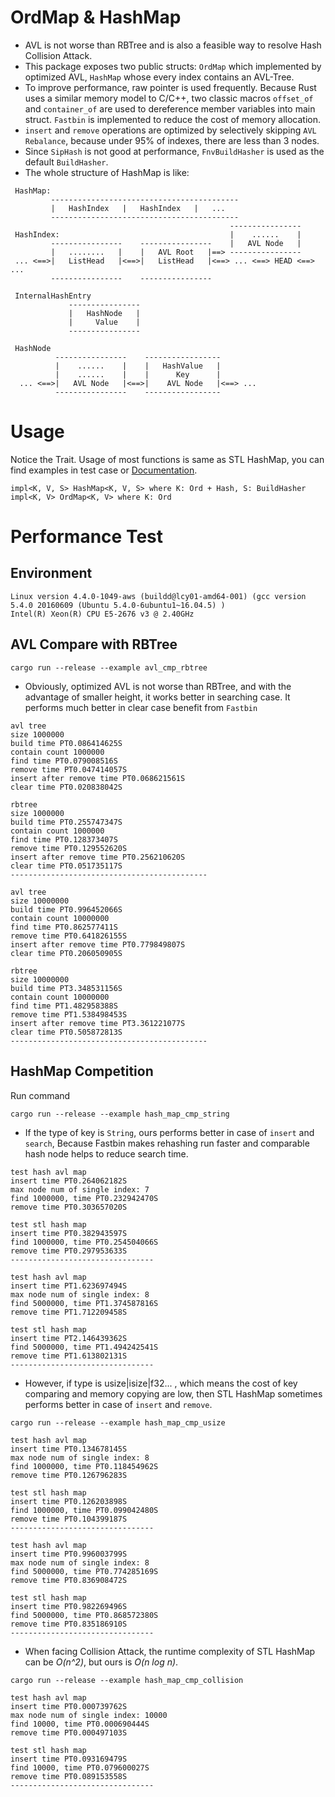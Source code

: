 # OrdMap & HashMap
* AVL is not worse than RBTree and is also a feasible way to resolve Hash Collision Attack.
* This package exposes two public structs: `OrdMap` which implemented by optimized AVL, `HashMap` whose every index contains an AVL-Tree.
* To improve performance, raw pointer is used frequently. Because Rust uses a similar memory model to C/C++, two classic macros
`offset_of` and `container_of` are used to dereference member variables into main struct.
`Fastbin` is implemented to reduce the cost of memory allocation.
* `insert` and `remove` operations are optimized by selectively skipping `AVL Rebalance`, because under 95% of indexes, 
there are less than 3 nodes.
* Since `SipHash` is not good at performance, `FnvBuildHasher` is used as the default `BuildHasher`.
* The whole structure of HashMap is like:
```
 HashMap:
         ------------------------------------------
         |   HashIndex   |   HashIndex   |   ...
         ------------------------------------------
                                                 ----------------
 HashIndex:                                      |    ......    |
         ----------------    ----------------    |   AVL Node   |
         |   ........   |    |   AVL Root   |==> ----------------
 ... <==>|   ListHead   |<==>|   ListHead   |<==> ... <==> HEAD <==> ...
         ----------------    ----------------

 InternalHashEntry
             ----------------
             |   HashNode   |
             |     Value    |
             ----------------

 HashNode
          ----------------    -----------------
          |    ......    |    |   HashValue   |
          |    ......    |    |      Key      |
  ... <==>|   AVL Node   |<==>|    AVL Node   |<==> ...
          ----------------    -----------------
```
# Usage
Notice the Trait. Usage of most functions is same as STL HashMap, you can find examples in test case or 
[Documentation](https://docs.rs/hash_ord/). 
```
impl<K, V, S> HashMap<K, V, S> where K: Ord + Hash, S: BuildHasher
impl<K, V> OrdMap<K, V> where K: Ord
```
# Performance Test
## Environment
```
Linux version 4.4.0-1049-aws (buildd@lcy01-amd64-001) (gcc version 5.4.0 20160609 (Ubuntu 5.4.0-6ubuntu1~16.04.5) )
Intel(R) Xeon(R) CPU E5-2676 v3 @ 2.40GHz
```
## AVL Compare with RBTree
```
cargo run --release --example avl_cmp_rbtree
```
* Obviously, optimized AVL is not worse than RBTree, and with the advantage of smaller height, it works better in searching case.
It performs much better in clear case benefit from `Fastbin`
```
avl tree
size 1000000
build time PT0.086414625S 
contain count 1000000
find time PT0.079008516S 
remove time PT0.047414057S 
insert after remove time PT0.068621561S 
clear time PT0.020838042S 

rbtree
size 1000000
build time PT0.255747347S 
contain count 1000000
find time PT0.128373407S 
remove time PT0.129552620S 
insert after remove time PT0.256210620S 
clear time PT0.051735117S 
--------------------------------------------

avl tree
size 10000000
build time PT0.996452066S 
contain count 10000000
find time PT0.862577411S 
remove time PT0.641826155S 
insert after remove time PT0.779849807S 
clear time PT0.206050905S 

rbtree
size 10000000
build time PT3.348531156S 
contain count 10000000
find time PT1.482958388S 
remove time PT1.538498453S 
insert after remove time PT3.361221077S 
clear time PT0.505872813S 
--------------------------------------------
```
## HashMap Competition
Run command
```
cargo run --release --example hash_map_cmp_string
```
* If the type of key is `String`, ours performs better in case of `insert` and `search`, Because Fastbin makes rehashing
run faster and comparable hash node helps to reduce search time.
```
test hash avl map
insert time PT0.264062182S
max node num of single index: 7
find 1000000, time PT0.232942470S
remove time PT0.303657020S

test stl hash map
insert time PT0.382943597S
find 1000000, time PT0.254504066S
remove time PT0.297953633S
--------------------------------

test hash avl map
insert time PT1.623697494S
max node num of single index: 8
find 5000000, time PT1.374587816S
remove time PT1.712209458S

test stl hash map
insert time PT2.146439362S
find 5000000, time PT1.494242541S
remove time PT1.613802131S
--------------------------------
```
* However, if type is usize|isize|f32... , which means the cost of key comparing and memory copying are low, then 
STL HashMap sometimes performs better in case of `insert` and `remove`.
```
cargo run --release --example hash_map_cmp_usize
```
```
test hash avl map
insert time PT0.134678145S
max node num of single index: 8
find 1000000, time PT0.118454962S
remove time PT0.126796283S

test stl hash map
insert time PT0.126203898S
find 1000000, time PT0.099042480S
remove time PT0.104399187S
--------------------------------

test hash avl map
insert time PT0.996003799S
max node num of single index: 8
find 5000000, time PT0.774285169S
remove time PT0.836908472S

test stl hash map
insert time PT0.982269496S
find 5000000, time PT0.868572380S
remove time PT0.835186910S
--------------------------------
```
* When facing Collision Attack, the runtime complexity of STL HashMap can be _O(n^2)_, but ours is _O(n log n)_.
```
cargo run --release --example hash_map_cmp_collision
```
```
test hash avl map
insert time PT0.000739762S
max node num of single index: 10000
find 10000, time PT0.000690444S
remove time PT0.000497103S

test stl hash map
insert time PT0.093169479S
find 10000, time PT0.079600027S
remove time PT0.089153558S
--------------------------------
```